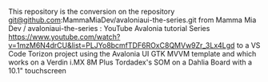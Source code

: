 This repository is the conversion on the repository git@github.com:MammaMiaDev/avaloniaui-the-series.git from Mamma Mia Dev / avaloniaui-the-series : YouTube Avalonia tutorial Series https://www.youtube.com/watch?v=1mzM6N4drCU&list=PLJYo8bcmfTDF6ROxC8QMVw9Zr_3Lx4Lgd to a VS Code Torizon project using the Avalonia UI GTK MVVM template and which works on a Verdin i.MX 8M Plus Tordadex's SOM on a Dahlia Board with a 10.1" touchscreen
